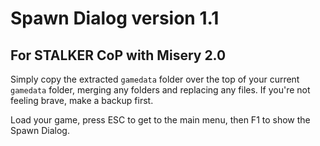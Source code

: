 # Spawn Dialog version 1.1
## For STALKER CoP with Misery 2.0

Simply copy the extracted `gamedata` folder over the top of your current `gamedata` folder, merging any folders and replacing any files. If you're not feeling brave, make a backup first.

Load your game, press ESC to get to the main menu, then F1 to show the Spawn Dialog.